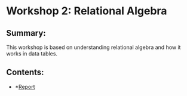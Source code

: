 # Workshop 2: Relational Algebra

## Summary:
This workshop is based on understanding relational algebra and how it works in data tables.

## Contents:
- *[Report](./RELATIONAL.pdf)
